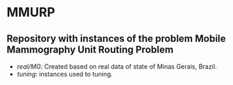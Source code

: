 # MMURP

Repository with instances of the problem Mobile Mammography Unit Routing Problem
---
- _real/MG_: Created based on real data of state of Minas Gerais, Brazil.
- _tuning_: instances used to tuning.

